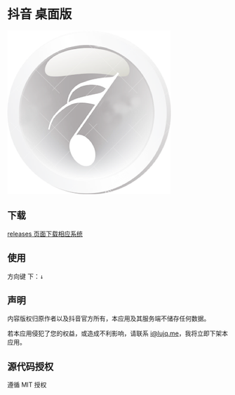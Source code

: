 # 抖音 桌面版

![](./icons/a.png)

## 下载

[releases 页面下载相应系统](https://github.com/lujqme/douyin/releases)

## 使用

方向键 下：<kbd>↓</kbd>

## 声明

内容版权归原作者以及抖音官方所有，本应用及其服务端不储存任何数据。

若本应用侵犯了您的权益，或造成不利影响，请联系 i@lujq.me，我将立即下架本应用。

## 源代码授权

遵循 MIT 授权


